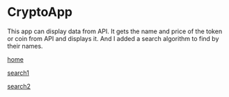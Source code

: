 # CryptoApp

This app can display data from API. It gets the name and price of the token or coin from API and displays it. And I added a search algorithm to find by their names.

[home](ss2/https://github.com/keremersu35/CryptoApp/blob/master/ss2/CryptoHome.jpg)

[search1](ss2/CryptoS1.jpg)

[search2](ss2/CryptoS2.jpg)
